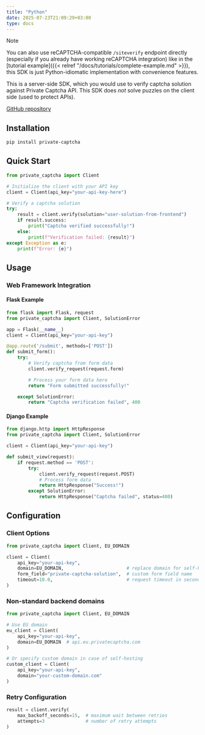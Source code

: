 ```yaml
---
title: "Python"
date: 2025-07-23T21:09:29+03:00
type: docs
---
```


> [!NOTE]
> You can also use reCAPTCHA-compatible `/siteverify` endpoint directly (especially if you already have working reCAPTCHA integration) like in the [tutorial example]({{< relref "/docs/tutorials/complete-example.md" >}}), this SDK is just Python-idiomatic implementation with convenience features.

This is a server-side SDK, which you would use to verify captcha solution against Private Captcha API. This SDK does _not_ solve puzzles on the client side (used to protect APIs).

[GitHub repository](https://github.com/PrivateCaptcha/private-captcha-py)

## Installation

```bash
pip install private-captcha
```

## Quick Start

```python
from private_captcha import Client

# Initialize the client with your API key
client = Client(api_key="your-api-key-here")

# Verify a captcha solution
try:
    result = client.verify(solution="user-solution-from-frontend")
    if result.success:
        print("Captcha verified successfully!")
    else:
        print(f"Verification failed: {result}")
except Exception as e:
    print(f"Error: {e}")
```

## Usage

### Web Framework Integration

#### Flask Example

```python
from flask import Flask, request
from private_captcha import Client, SolutionError

app = Flask(__name__)
client = Client(api_key="your-api-key")

@app.route('/submit', methods=['POST'])
def submit_form():
    try:
        # Verify captcha from form data
        client.verify_request(request.form)

        # Process your form data here
        return "Form submitted successfully!"

    except SolutionError:
        return "Captcha verification failed", 400
```

#### Django Example

```python
from django.http import HttpResponse
from private_captcha import Client, SolutionError

client = Client(api_key="your-api-key")

def submit_view(request):
    if request.method == 'POST':
        try:
            client.verify_request(request.POST)
            # Process form data
            return HttpResponse("Success!")
        except SolutionError:
            return HttpResponse("Captcha failed", status=400)
```

## Configuration

### Client Options

```python
from private_captcha import Client, EU_DOMAIN

client = Client(
    api_key="your-api-key",
    domain=EU_DOMAIN,                       # replace domain for self-hosting or EU isolation
    form_field="private-captcha-solution",  # custom form field name
    timeout=10.0,                           # request timeout in seconds
)
```

### Non-standard backend domains

```python
from private_captcha import Client, EU_DOMAIN

# Use EU domain
eu_client = Client(
    api_key="your-api-key",
    domain=EU_DOMAIN  # api.eu.privatecaptcha.com
)

# Or specify custom domain in case of self-hosting
custom_client = Client(
    api_key="your-api-key", 
    domain="your-custom-domain.com"
)
```

### Retry Configuration

```python
result = client.verify(
    max_backoff_seconds=15,  # maximum wait between retries
    attempts=3               # number of retry attempts
)
```